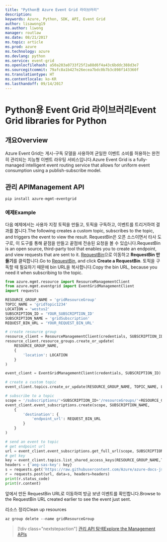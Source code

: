 ```yaml
---
title: "Python용 Azure Event Grid 라이브러리"
description: 
keywords: Azure, Python, SDK, API, Event Grid
author: lisawong19
ms.author: liwong
manager: routlaw
ms.date: 08/21/2017
ms.topic: article
ms.prod: azure
ms.technology: azure
ms.devlang: python
ms.service: event-grid
ms.openlocfilehash: a50a203a0733f25f2a88d6f4a43c6bddc388d3e7
ms.sourcegitcommit: 79afc8a1b427e26ecea7bdc0b7b3c898f143360f
ms.translationtype: HT
ms.contentlocale: ko-KR
ms.lasthandoff: 09/14/2017
---
```

# <a name="event-grid-libraries-for-python"></a><span data-ttu-id="f4f69-103">Python용 Event Grid 라이브러리</span><span class="sxs-lookup"><span data-stu-id="f4f69-103">Event Grid libraries for Python</span></span>

## <a name="overview"></a><span data-ttu-id="f4f69-104">개요</span><span class="sxs-lookup"><span data-stu-id="f4f69-104">Overview</span></span>
<span data-ttu-id="f4f69-105">Azure Event Grid는 게시-구독 모델을 사용하여 균일한 이벤트 소비를 허용하는 완전히 관리되는 지능형 이벤트 라우팅 서비스입니다.</span><span class="sxs-lookup"><span data-stu-id="f4f69-105">Azure Event Grid is a fully-managed intelligent event routing service that allows for uniform event consumption using a publish-subscribe model.</span></span>

## <a name="management-api"></a><span data-ttu-id="f4f69-106">관리 API</span><span class="sxs-lookup"><span data-stu-id="f4f69-106">Management API</span></span>
```bash
pip install azure-mgmt-eventgrid
```

### <a name="example"></a><span data-ttu-id="f4f69-107">예제</span><span class="sxs-lookup"><span data-stu-id="f4f69-107">Example</span></span>
<span data-ttu-id="f4f69-108">다음 예제에서는 사용자 지정 토픽을 만들고, 토픽을 구독하고, 이벤트를 트리거하여 결과를 봅니다.</span><span class="sxs-lookup"><span data-stu-id="f4f69-108">The following creates a custom topic, subscribes to the topic, and triggers the event to view the result.</span></span> <span data-ttu-id="f4f69-109">RequestBin은 오픈 소스이면서 타사 도구로, 이 도구를 통해 끝점을 만들고 끝점에 전송된 요청을 볼 수 있습니다.</span><span class="sxs-lookup"><span data-stu-id="f4f69-109">RequestBin is an open source, third-party tool that enables you to create an endpoint, and view requests that are sent to it.</span></span> <span data-ttu-id="f4f69-110">[RequestBin](https://requestb.in/)으로 이동하고 **RequestBin 만들기**를 클릭합니다.</span><span class="sxs-lookup"><span data-stu-id="f4f69-110">Go to [RequestBin](https://requestb.in/), and click **Create a RequestBin**.</span></span> <span data-ttu-id="f4f69-111">토픽을 구독할 때 필요하기 때문에 bin URL을 복사합니다.</span><span class="sxs-lookup"><span data-stu-id="f4f69-111">Copy the bin URL, because you need it when subscribing to the topic.</span></span>

```python
from azure.mgmt.resource import ResourceManagementClient
from azure.mgmt.eventgrid import EventGridManagementClient
import requests

RESOURCE_GROUP_NAME = 'gridResourceGroup'
TOPIC_NAME = 'gridTopic1234'
LOCATION = 'westus2'
SUBSCRIPTION_ID = 'YOUR_SUBSCRIPTION_ID'
SUBSCRIPTION_NAME = 'gridSubscription'
REQUEST_BIN_URL = 'YOUR_REQUEST_BIN_URL'

# create resource group
resource_client = ResourceManagementClient(credentials, SUBSCRIPTION_ID)
resource_client.resource_groups.create_or_update(
    RESOURCE_GROUP_NAME,
    {
        'location': LOCATION
    }
)

event_client = EventGridManagementClient(credentials, SUBSCRIPTION_ID)

# create a custom topic
event_client.topics.create_or_update(RESOURCE_GROUP_NAME, TOPIC_NAME, LOCATION)

# subscribe to a topic
scope = '/subscriptions/'+SUBSCRIPTION_ID+'/resourceGroups/'+RESOURCE_GROUP_NAME+'/providers/Microsoft.EventGrid/topics/'+TOPIC_NAME
event_client.event_subscriptions.create(scope, SUBSCRIPTION_NAME,
    {
        'destination': {
            'endpoint_url': REQUEST_BIN_URL
        }
    }
)

# send an event to topic
# get endpoint url
url = event_client.event_subscriptions.get_full_url(scope, SUBSCRIPTION_NAME).endpoint_url
# get key
key = event_client.topics.list_shared_access_keys(RESOURCE_GROUP_NAME,TOPIC_NAME).key1
headers = {'aeg-sas-key': key}
s = requests.get('https://raw.githubusercontent.com/Azure/azure-docs-json-samples/master/event-grid/customevent.json')
r = requests.post(url, data=s, headers=headers)
print(r.status_code)
print(r.content)
```
<span data-ttu-id="f4f69-112">앞에서 만든 RequestBin URL로 이동하여 방금 보낸 이벤트를 확인합니다.</span><span class="sxs-lookup"><span data-stu-id="f4f69-112">Browse to the RequestBin URL created earlier to see the event just sent.</span></span>

<span data-ttu-id="f4f69-113">리소스 정리</span><span class="sxs-lookup"><span data-stu-id="f4f69-113">Clean up resources</span></span>
```azurecli-interactive
az group delete --name gridResourceGroup
```

> [!div class="nextstepaction"]
> [<span data-ttu-id="f4f69-114">관리 API 탐색</span><span class="sxs-lookup"><span data-stu-id="f4f69-114">Explore the Management APIs</span></span>](/python/api/overview/azure/eventgrid/managementlibrary)

